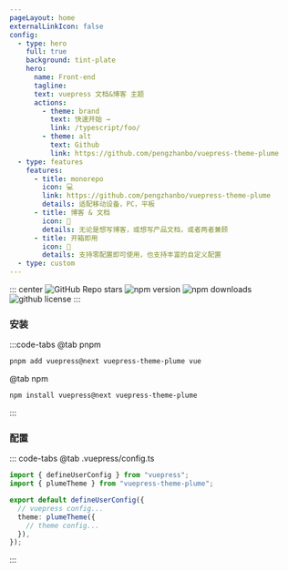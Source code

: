 ```yaml
---
pageLayout: home
externalLinkIcon: false
config:
  - type: hero
    full: true
    background: tint-plate
    hero:
      name: Front-end
      tagline:
      text: vuepress 文档&博客 主题
      actions:
        - theme: brand
          text: 快速开始 →
          link: /typescript/foo/
        - theme: alt
          text: Github
          link: https://github.com/pengzhanbo/vuepress-theme-plume
  - type: features
    features:
      - title: monorepo
        icon: 💻
        link: https://github.com/pengzhanbo/vuepress-theme-plume
        details: 适配移动设备，PC，平板
      - title: 博客 & 文档
        icon: 📖
        details: 无论是想写博客，或想写产品文档，或者两者兼顾
      - title: 开箱即用
        icon: 🚀
        details: 支持零配置即可使用，也支持丰富的自定义配置
  - type: custom
---
```


<div style="max-width: 960px;margin:0 auto;">

::: center
![GitHub Repo stars](https://img.shields.io/github/stars/pengzhanbo/vuepress-theme-plume)
![npm version](https://img.shields.io/npm/v/vuepress-theme-plume?color=32A9C3&labelColor=1B3C4A&label=npm)
![npm downloads](https://img.shields.io/npm/dy/vuepress-theme-plume?color=32A9C3&labelColor=1B3C4A&label=downloads)
![github license](https://img.shields.io/github/license/pengzhanbo/vuepress-theme-plume?color=32A9C3&labelColor=1B3C4A)
:::

### 安装

:::code-tabs
@tab pnpm

```sh :no-line-numbers
pnpm add vuepress@next vuepress-theme-plume vue
```

@tab npm

```sh :no-line-numbers
npm install vuepress@next vuepress-theme-plume
```

:::

### 配置

::: code-tabs
@tab .vuepress/config.ts

```ts :no-line-numbers
import { defineUserConfig } from "vuepress";
import { plumeTheme } from "vuepress-theme-plume";

export default defineUserConfig({
  // vuepress config...
  theme: plumeTheme({
    // theme config...
  }),
});
```

:::

</div>

<!-- <Card title="卡片标题" icon="twemoji:astonished-face">
  这里是卡片内容。
</Card>
<MyComponent/>

<script setup>
import MyComponent from "@MyComponent/MyComponent.vue";
</script> -->

